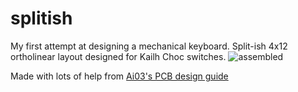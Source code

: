 # splitish
My first attempt at designing a mechanical keyboard. Split-ish 4x12 ortholinear layout designed for Kailh Choc switches.
![assembled](https://i.imgur.com/6gnYPIp.jpg)
 
Made with lots of help from [Ai03's PCB design guide](https://wiki.ai03.me/books/pcb-design)
